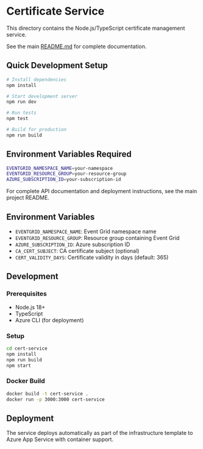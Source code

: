# Certificate Service

This directory contains the Node.js/TypeScript certificate management service.

See the main [README.md](../README.md) for complete documentation.

## Quick Development Setup

```bash
# Install dependencies
npm install

# Start development server
npm run dev

# Run tests
npm test

# Build for production
npm run build
```

## Environment Variables Required

```bash
EVENTGRID_NAMESPACE_NAME=your-namespace
EVENTGRID_RESOURCE_GROUP=your-resource-group  
AZURE_SUBSCRIPTION_ID=your-subscription-id
```

For complete API documentation and deployment instructions, see the main project README.

## Environment Variables
- `EVENTGRID_NAMESPACE_NAME`: Event Grid namespace name
- `EVENTGRID_RESOURCE_GROUP`: Resource group containing Event Grid
- `AZURE_SUBSCRIPTION_ID`: Azure subscription ID
- `CA_CERT_SUBJECT`: CA certificate subject (optional)
- `CERT_VALIDITY_DAYS`: Certificate validity in days (default: 365)

## Development

### Prerequisites
- Node.js 18+
- TypeScript
- Azure CLI (for deployment)

### Setup
```bash
cd cert-service
npm install
npm run build
npm start
```

### Docker Build
```bash
docker build -t cert-service .
docker run -p 3000:3000 cert-service
```

## Deployment
The service deploys automatically as part of the infrastructure template to Azure App Service with container support.
